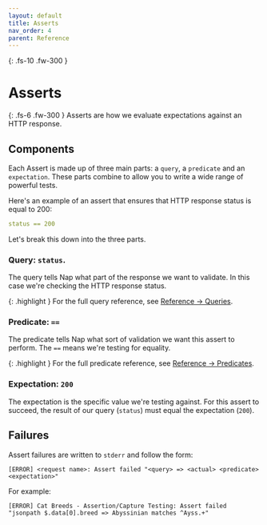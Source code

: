 ```yaml
---
layout: default
title: Asserts
nav_order: 4
parent: Reference
---
```


{: .fs-10 .fw-300 }
# Asserts

{: .fs-6 .fw-300 }
Asserts are how we evaluate expectations against an HTTP response.

## Components

Each Assert is made up of three main parts: a `query`, a `predicate` and an `expectation`. These parts combine to allow you to write a wide range of powerful tests.

Here's an example of an assert that ensures that HTTP response status is equal to 200:

```yml
status == 200
```

Let's break this down into the three parts.

### Query: `status`. 

The query tells Nap what part of the response we want to validate. In this case we're checking the HTTP response status.

{: .highlight }
For the full query reference, see [Reference -> Queries](/reference/queries).

### Predicate: `==`

The predicate tells Nap what sort of validation we want this assert to perform. The `==` means we're testing for equality.

{: .highlight }
For the full predicate reference, see [Reference -> Predicates](/reference/predicates).

### Expectation: `200`

The expectation is the specific value we're testing against. For this assert to succeed, the result of our query (`status`) must equal the expectation (`200`).

## Failures

Assert failures are written to `stderr` and follow the form:
```
[ERROR] <request name>: Assert failed "<query> => <actual> <predicate> <expectation>"
```

For example:
```
[ERROR] Cat Breeds - Assertion/Capture Testing: Assert failed "jsonpath $.data[0].breed => Abyssinian matches ^Ayss.+"
```
